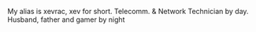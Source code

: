 My alias is xevrac, xev for short. Telecomm. & Network Technician by day. Husband, father and gamer by night
